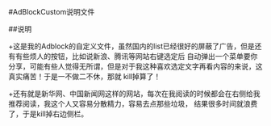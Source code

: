 #AdBlockCustom说明文件


##说明

+这是我的Adblock的自定义文件，虽然国内的list已经很好的屏蔽了广告，但是还有有些烦人的按钮，比如说新浪、腾讯等网站右键选定后
自动弹出一个菜单要你分享，可能有些人觉得无所谓，但是对于我这种喜欢选定文字再看内容的来说，这真实痛苦！于是一不做二不休，那就
kill掉算了！

+还有就是新华网、中国新闻网这样的网站，每次在我阅读的时候都会在右侧给我推荐阅读，我这个人又容易分散精力，容易去点那些垃圾，
结果很多时间就浪费了，于是kill掉右边侧栏。


